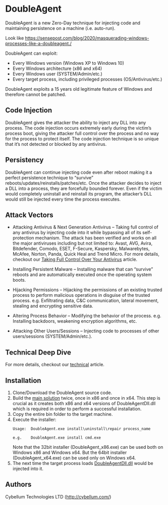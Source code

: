 # DoubleAgent
DoubleAgent is a new Zero-Day technique for injecting code and maintaining persistence on a machine (i.e. auto-run).

Look like https://sensepost.com/blog/2020/masquerading-windows-processes-like-a-doubleagent./

DoubleAgent can exploit:

* Every Windows version (Windows XP to Windows 10)
* Every Windows architecture (x86 and x64)
* Every Windows user (SYSTEM/Admin/etc.)
* Every target process, including privileged processes (OS/Antivirus/etc.)

DoubleAgent exploits a 15 years old legitimate feature of Windows and therefore cannot be patched.

## Code Injection

DoubleAgent gives the attacker the ability to inject any DLL into any process. The code injection occurs extremely early during the victim’s process boot, giving the attacker full control over the process and no way for the process to protect itself.
The code injection technique is so unique that it’s not detected or blocked by any antivirus.

## Persistency

DoubleAgent can continue injecting code even after reboot making it a perfect persistence technique to “survive” reboots/updates/reinstalls/patches/etc.
Once the attacker decides to inject a DLL into a process, they are forcefully bounded forever. Even if the victim would completely uninstall and reinstall its program, the attacker’s DLL would still be injected every time the process executes.

## Attack Vectors

* Attacking Antivirus & Next Generation Antivirus – Taking full control of any antivirus by injecting code into it while bypassing all of its self-protection mechanism. The attack has been verified and works on all the major antiviruses including but not limited to: Avast, AVG, Avira, Bitdefender, Comodo, ESET, F-Secure, Kaspersky, Malwarebytes, McAfee, Norton, Panda, Quick Heal and Trend Micro.
 For more details, checkout our [Taking Full Control Over Your Antivirus](http://cybellum.com/doubleagent-taking-full-control-antivirus/) article.
 
* Installing Persistent Malware – Installing malware that can “survive” reboots and are automatically executed once the operating system boots.

* Hijacking Permissions – Hijacking the permissions of an existing trusted process to perform malicious operations in disguise of the trusted process. e.g. Exfiltrating data, C&C communication, lateral movement, stealing and encrypting sensitive data.

* Altering Process Behavior – Modifying the behavior of the process. e.g. Installing backdoors, weakening encryption algorithms, etc.

* Attacking Other Users/Sessions – Injecting code to processes of other users/sessions (SYSTEM/Admin/etc.).

## Technical Deep Dive
For more details, checkout our [technical](http://cybellum.com/doubleagentzero-day-code-injection-and-persistence-technique/) article.

## Installation
1. Clone/Download the DoubleAgent source code.
2. Build the [main solution](https://github.com/Cybellum/DoubleAgent) twice, once in x86 and once in x64.
   This step is crucial as it creates both x86 and x64 versions of DoubleAgentDll.dll which is required in order to perform a successful installation.
3. Copy the entire bin folder to the target machine.
4. Execute the installer:
   ```
   Usage:  DoubleAgent.exe install\uninstall\repair process_name
   
   e.g.    DoubleAgent.exe install cmd.exe
   ```
   Note that the 32bit installer (DoubleAgent_x86.exe) can be used both on Windows x86 and Windows x64.
   But the 64bit installer (DoubleAgent_x64.exe) can be used only on Windows x64.
5. The next time the target process loads [DoubleAgentDll.dll](https://github.com/Cybellum/DoubleAgent/tree/master/DoubleAgentDll) would be injected into it.

## Authors
Cybellum Technologies LTD (http://cybellum.com/)
